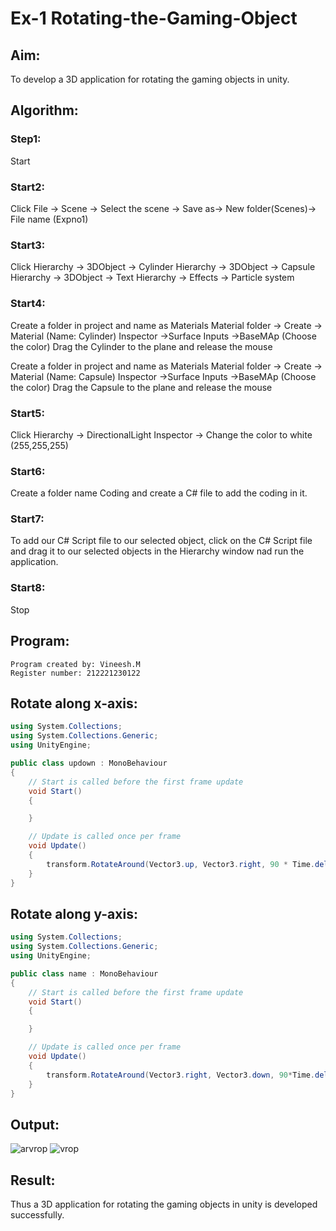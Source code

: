 # Ex-1 Rotating-the-Gaming-Object

## Aim:
To develop a 3D application for rotating the gaming objects in unity.
## Algorithm:
### Step1:
Start
### Start2:
Click File -> Scene -> Select the scene -> Save as-> New folder(Scenes)-> File name (Expno1)
### Start3:
Click Hierarchy -> 3DObject -> Cylinder
Hierarchy -> 3DObject -> Capsule
Hierarchy -> 3DObject -> Text
Hierarchy -> Effects -> Particle system
### Start4:
Create a folder in project and name as Materials
Material folder -> Create -> Material (Name: Cylinder)
Inspector ->Surface Inputs ->BaseMAp (Choose the color)
Drag the Cylinder to the plane and release the mouse

Create a folder in project and name as Materials
Material folder -> Create -> Material (Name: Capsule)
Inspector ->Surface Inputs ->BaseMAp (Choose the color)
Drag the Capsule to the plane and release the mouse

### Start5:
Click Hierarchy -> DirectionalLight
Inspector -> Change the color to white (255,255,255)

### Start6:
Create a folder name Coding and create a C# file to add the coding in it.

### Start7:
To add our C# Script file to our selected object, click on the C# Script file and drag it to our selected objects in the Hierarchy window nad run the application.

### Start8:
Stop

## Program:
```
Program created by: Vineesh.M
Register number: 212221230122

```
## Rotate along x-axis:

```cs
using System.Collections;
using System.Collections.Generic;
using UnityEngine;

public class updown : MonoBehaviour
{
    // Start is called before the first frame update
    void Start()
    {

    }

    // Update is called once per frame
    void Update()
    {
        transform.RotateAround(Vector3.up, Vector3.right, 90 * Time.deltaTime);
    }
}
```
## Rotate along y-axis:
```cs
using System.Collections;
using System.Collections.Generic;
using UnityEngine;

public class name : MonoBehaviour
{
    // Start is called before the first frame update
    void Start()
    {

    }

    // Update is called once per frame
    void Update()
    {
        transform.RotateAround(Vector3.right, Vector3.down, 90*Time.deltaTime);
    }
}
```

## Output:

![arvrop](https://user-images.githubusercontent.com/93427254/226115833-a9532ca8-055e-4d5f-a80d-c431103bdec6.png)
![vrop](https://user-images.githubusercontent.com/93427254/226115835-f523d318-6e8d-4ee3-92b5-5075c125651b.png)

## Result:
Thus a 3D application for rotating the gaming objects in unity is developed successfully.
